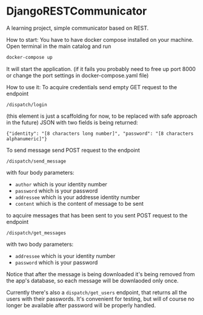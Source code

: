 # DjangoRESTCommunicator
A learning project, simple communicator based on REST.

How to start:
You have to have docker compose installed on your machine.
Open terminal in the main catalog and run
```sh
docker-compose up
```
It will start the application.
(if it fails you probably need to free up port 8000 or change the port settings in docker-compose.yaml file)

How to use it:
To acquire credentials send empty GET request to the endpoint
```
/dispatch/login
```
(this element is just a scaffolding for now, to be replaced with safe approach in the future)
JSON with two fields is being returned:
```
{"identity": "[8 characters long number]", "password": "[8 characters alphanumeric]"}
```
To send message send POST request to the endpoint
```
/dispatch/send_message
```
with four body parameters:
  - ```author``` which is your identity number
  - ```password``` which is your password
  - ```addressee``` which is your addresse identity number
  - ```content``` which is the content of message to be sent

to aqcuire messages that has been sent to you sent POST request to the endpoint
```
/dispatch/get_messages
```
with two body parameters:
  - ```addressee``` which is your identity number
  - ```password``` which is your password
  
Notice that after the message is being downloaded it's being removed from the app's database, so each message will be downlaoded only once.

Currently there's also a
```dispatch/get_users```
endpoint, that returns all the users with their passwords.
It's convenient for testing, but will of course no longer be available after password will be properly handled.
